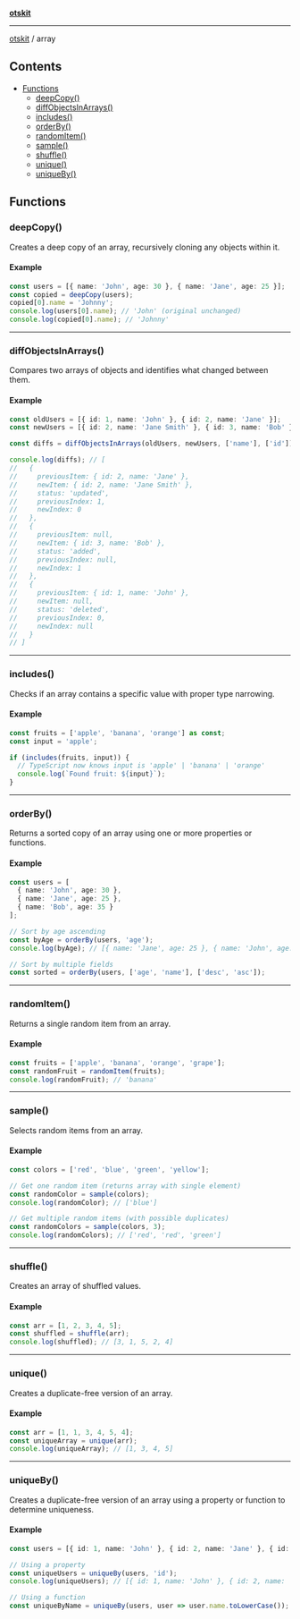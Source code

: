 [**otskit**](README.md)

***

[otskit](README.md) / array

## Contents

* [Functions](#functions)
  * [deepCopy()](#deepcopy)
  * [diffObjectsInArrays()](#diffobjectsinarrays)
  * [includes()](#includes)
  * [orderBy()](#orderby)
  * [randomItem()](#randomitem)
  * [sample()](#sample)
  * [shuffle()](#shuffle)
  * [unique()](#unique)
  * [uniqueBy()](#uniqueby)

## Functions

### deepCopy()

Creates a deep copy of an array, recursively cloning any objects within it.

#### Example

```ts
const users = [{ name: 'John', age: 30 }, { name: 'Jane', age: 25 }];
const copied = deepCopy(users);
copied[0].name = 'Johnny';
console.log(users[0].name); // 'John' (original unchanged)
console.log(copied[0].name); // 'Johnny'
```

***

### diffObjectsInArrays()

Compares two arrays of objects and identifies what changed between them.

#### Example

```ts
const oldUsers = [{ id: 1, name: 'John' }, { id: 2, name: 'Jane' }];
const newUsers = [{ id: 2, name: 'Jane Smith' }, { id: 3, name: 'Bob' }];

const diffs = diffObjectsInArrays(oldUsers, newUsers, ['name'], ['id']);

console.log(diffs); // [
//   {
//     previousItem: { id: 2, name: 'Jane' },
//     newItem: { id: 2, name: 'Jane Smith' },
//     status: 'updated',
//     previousIndex: 1,
//     newIndex: 0
//   },
//   {
//     previousItem: null,
//     newItem: { id: 3, name: 'Bob' },
//     status: 'added',
//     previousIndex: null,
//     newIndex: 1
//   },
//   {
//     previousItem: { id: 1, name: 'John' },
//     newItem: null,
//     status: 'deleted',
//     previousIndex: 0,
//     newIndex: null
//   }
// ]
```

***

### includes()

Checks if an array contains a specific value with proper type narrowing.

#### Example

```ts
const fruits = ['apple', 'banana', 'orange'] as const;
const input = 'apple';

if (includes(fruits, input)) {
  // TypeScript now knows input is 'apple' | 'banana' | 'orange'
  console.log(`Found fruit: ${input}`);
}
```

***

### orderBy()

Returns a sorted copy of an array using one or more properties or functions.

#### Example

```ts
const users = [
  { name: 'John', age: 30 },
  { name: 'Jane', age: 25 },
  { name: 'Bob', age: 35 }
];

// Sort by age ascending
const byAge = orderBy(users, 'age');
console.log(byAge); // [{ name: 'Jane', age: 25 }, { name: 'John', age: 30 }, { name: 'Bob', age: 35 }]

// Sort by multiple fields
const sorted = orderBy(users, ['age', 'name'], ['desc', 'asc']);
```

***

### randomItem()

Returns a single random item from an array.

#### Example

```ts
const fruits = ['apple', 'banana', 'orange', 'grape'];
const randomFruit = randomItem(fruits);
console.log(randomFruit); // 'banana'
```

***

### sample()

Selects random items from an array.

#### Example

```ts
const colors = ['red', 'blue', 'green', 'yellow'];

// Get one random item (returns array with single element)
const randomColor = sample(colors);
console.log(randomColor); // ['blue']

// Get multiple random items (with possible duplicates)
const randomColors = sample(colors, 3);
console.log(randomColors); // ['red', 'red', 'green']
```

***

### shuffle()

Creates an array of shuffled values.

#### Example

```ts
const arr = [1, 2, 3, 4, 5];
const shuffled = shuffle(arr);
console.log(shuffled); // [3, 1, 5, 2, 4]
```

***

### unique()

Creates a duplicate-free version of an array.

#### Example

```ts
const arr = [1, 1, 3, 4, 5, 4];
const uniqueArray = unique(arr);
console.log(uniqueArray); // [1, 3, 4, 5]
```

***

### uniqueBy()

Creates a duplicate-free version of an array using a property or function to determine uniqueness.

#### Example

```ts
const users = [{ id: 1, name: 'John' }, { id: 2, name: 'Jane' }, { id: 1, name: 'John' }];

// Using a property
const uniqueUsers = uniqueBy(users, 'id');
console.log(uniqueUsers); // [{ id: 1, name: 'John' }, { id: 2, name: 'Jane' }]

// Using a function
const uniqueByName = uniqueBy(users, user => user.name.toLowerCase());
```
